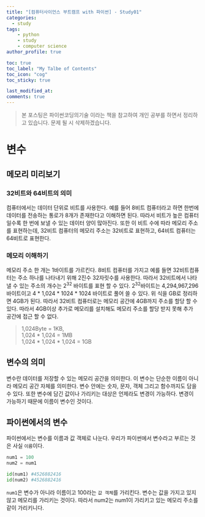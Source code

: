 ```yaml
---
title: "[컴퓨터사이언스 부트캠프 with 파이썬] - Study01"
categories: 
  - study
tags:
    - python
    - study
    - computer science
author_profile: true

toc: true
toc_label: "My Talbe of Contents"
toc_icon: "cog"
toc_sticky: true

last_modified_at:
comments: true
---
```


> 본 포스팅은 파이썬코딩의기술 이라는 책을 참고하여 개인 공부를 하면서 정리하고 있습니다. 문제 될 시 삭제하겠습니다.


# 변수

## 메모리 미리보기

### 32비트와 64비트의 의미

컴퓨터에서는 데이터 단위로 비트를 사용한다. 예를 들어 8비트 컴퓨터라고 하면 한번에 데이터를 전송하는 통로가 8개가 존재한다고 이해하면 된다. 따라서 비트가 높은 컴퓨터일수록 한 번에 보낼 수 있는 데이터 양이 많아진다. 또한 이 비트 수에 따라 메모리 주소를 표현하는데, 32비트 컴퓨터의 메모리 주소는 32비트로 표현하고, 64비트 컴퓨터는 64비트로 표현한다.


### 메모리 이해하기

메모리 주소 한 개는 1바이트를 가르킨다. 8비트 컴퓨터를 가지고 예를 들면 32비트컴퓨터는 주소 하나를 나타내기 위해 2진수 32자릿수를 사용한다. 따라서 32비트에서 나타낼 수 있는 주소의 개수는 2<sup>32</sup> 바이트를 표현 할 수 있다. 2<sup>32</sup>바이트는 4,294,967,296바이트이고 4 * 1,024 * 1024 * 1024 바이트로 풀어 쓸 수 있다. 위 식을 GB로 정리하면 4GB가 된다. 따라서 32비트 컴퓨터로는 메모리 공간에 4GB까지 주소를 할당 할 수 있다. 따라서 4GB이상 추가로 메모리를 설치해도 메모리 주소를 할당 받지 못해 추가 공간에 접근 할 수 없다. 

> 1,024Byte = 1KB, <br>
> 1,024 * 1,024 = 1MB <br>
> 1,024 * 1,024 * 1,024 = 1GB

## 변수의 의미

변수란 데이터를 저장할 수 있는 메모리 공간을 의미한다. 이 변수는 단순한 이름이 아니라 메모리 공간 자체를 의미한다. 변수 안에는 숫자, 문자, 객체 그리고 함수까지도 담을 수 있다. 또한 변수에 담긴 값이나 가리키는 대상은 언제라도 변경이 가능하다. 변경이 가능하기 때문에 이름이 변수인 것이다.

## 파이썬에서의 변수

파이썬에서는 변수를 이름과 값 객체로 나눈다. 우리가 파이썬에서 변수라고 부르는 것은 사실 `이름`이다.

```python
num1 = 100
num2 = num1

id(num1) #4526882416
id(num2) #4526882416
```
`num1`은 변수가 아니라 이름이고 100라는 `값 객체`를 가리킨다. 변수는 값을 가지고 있지 않고 메모리를 가리키는 것이다. 따라서 num2는 num1이 가리키고 있는 메모리 주소를 같이 가리키니다.


